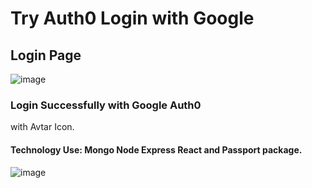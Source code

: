 # Try Auth0 Login with Google 

## Login Page

![image](https://github.com/user-attachments/assets/0597cd10-0276-41a8-aff4-ce8afce76305)

### Login Successfully with Google Auth0 
with Avtar Icon.
#### Technology Use: Mongo Node Express React and  Passport package.

![image](https://github.com/user-attachments/assets/ca1afe95-da09-498f-a4ad-db41b464653e)
